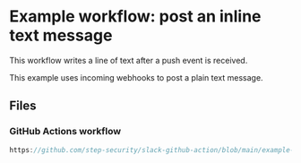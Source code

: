 # Example workflow: post an inline text message

This workflow writes a line of text after a push event is received.

This example uses incoming webhooks to post a plain text message.

## Files

### GitHub Actions workflow

```js reference
https://github.com/step-security/slack-github-action/blob/main/example-workflows/Technique_3_Slack_Incoming_Webhook/text.yml
```